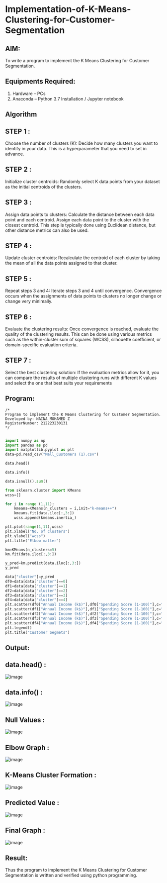 # Implementation-of-K-Means-Clustering-for-Customer-Segmentation

## AIM:
To write a program to implement the K Means Clustering for Customer Segmentation.

## Equipments Required:
1. Hardware – PCs
2. Anaconda – Python 3.7 Installation / Jupyter notebook

## Algorithm
## STEP 1 :
Choose the number of clusters (K): Decide how many clusters you want to identify in your data. This is a hyperparameter that you need to set in advance.

## STEP 2 :
Initialize cluster centroids: Randomly select K data points from your dataset as the initial centroids of the clusters.

## STEP 3 :
Assign data points to clusters: Calculate the distance between each data point and each centroid. Assign each data point to the cluster with the closest centroid. This step is typically done using Euclidean distance, but other distance metrics can also be used.

## STEP 4 :
Update cluster centroids: Recalculate the centroid of each cluster by taking the mean of all the data points assigned to that cluster.

## STEP 5 :
Repeat steps 3 and 4: Iterate steps 3 and 4 until convergence. Convergence occurs when the assignments of data points to clusters no longer change or change very minimally.

## STEP 6 :
Evaluate the clustering results: Once convergence is reached, evaluate the quality of the clustering results. This can be done using various metrics such as the within-cluster sum of squares (WCSS), silhouette coefficient, or domain-specific evaluation criteria.

## STEP 7 :
Select the best clustering solution: If the evaluation metrics allow for it, you can compare the results of multiple clustering runs with different K values and select the one that best suits your requirements

## Program:
```
/*
Program to implement the K Means Clustering for Customer Segmentation.
Developed by: NAINA MOHAMED Z
RegisterNumber: 212223230131
*/
```
```python

import numpy as np
import pandas as pd
import matplotlib.pyplot as plt
data=pd.read_csv("Mall_Customers (1).csv")

data.head()

data.info()

data.isnull().sum()

from sklearn.cluster import KMeans
wcss=[]

for i in range (1,11):
    kmeans=KMeans(n_clusters = i,init="k-means++")
    kmeans.fit(data.iloc[:,3:])
    wcss.append(kmeans.inertia_)

plt.plot(range(1,11),wcss)
plt.xlabel("No. of clusters")
plt.ylabel("wcss")
plt.title("Elbow matter")

km=KMeans(n_clusters=5)
km.fit(data.iloc[:,3:])

y_pred=km.predict(data.iloc[:,3:])
y_pred

data["cluster"]=y_pred
df0=data[data["cluster"]==0]
df1=data[data["cluster"]==1]
df2=data[data["cluster"]==2]
df3=data[data["cluster"]==3]
df4=data[data["cluster"]==4]
plt.scatter(df0["Annual Income (k$)"],df0["Spending Score (1-100)"],c="red",label="cluster0")
plt.scatter(df1["Annual Income (k$)"],df1["Spending Score (1-100)"],c="black",label="cluster1")
plt.scatter(df2["Annual Income (k$)"],df2["Spending Score (1-100)"],c="blue",label="cluster2")
plt.scatter(df3["Annual Income (k$)"],df3["Spending Score (1-100)"],c="green",label="cluster3")
plt.scatter(df4["Annual Income (k$)"],df4["Spending Score (1-100)"],c="magenta",label="cluster4")
plt.legend()
plt.title("Customer Segmets")
```

## Output:
## data.head() :
![image](https://github.com/user-attachments/assets/8605deba-75da-4ae1-9bc9-b182e28472ed)

## data.info() :
![image](https://github.com/user-attachments/assets/bfd239f2-a104-4c8b-b249-0b00db5c3054)

## Null Values :
![image](https://github.com/user-attachments/assets/b1377d73-2aa9-47d2-a810-18213de3de9c)

## Elbow Graph :
![image](https://github.com/user-attachments/assets/62b282d9-48b7-489e-87f9-97a029337ac6)

## K-Means Cluster Formation :
![image](https://github.com/user-attachments/assets/4adff62d-685c-4c1b-8f63-cd0f4991f3fc)

## Predicted Value :
![image](https://github.com/user-attachments/assets/87997ae3-4dc9-4edc-a664-6a26adef05ab)

## Final Graph :
![image](https://github.com/user-attachments/assets/e7263c22-c248-4571-bfff-95d4fa4fa42f)

## Result:
Thus the program to implement the K Means Clustering for Customer Segmentation is written and verified using python programming.
